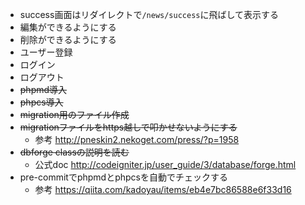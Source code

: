 - success画面はリダイレクトで`/news/success`に飛ばして表示する
- 編集ができるようにする
- 削除ができるようにする
- ユーザー登録
- ログイン
- ログアウト
- ~~phpmd導入~~
- ~~phpcs導入~~
- ~~migration用のファイル作成~~
- ~~migrationファイルをhttps越しで叩かせないようにする~~
  - 参考 http://pneskin2.nekoget.com/press/?p=1958
- ~~dbforge classの説明を読む~~
  - 公式doc http://codeigniter.jp/user_guide/3/database/forge.html
- pre-commitでphpmdとphpcsを自動でチェックする
  - 参考 https://qiita.com/kadoyau/items/eb4e7bc86588e6f33d16